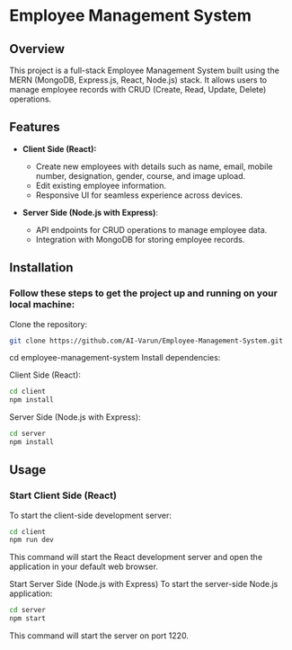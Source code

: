# **Employee Management System**

## **Overview**
This project is a full-stack Employee Management System built using the MERN (MongoDB, Express.js, React, Node.js) stack. It allows users to manage employee records with CRUD (Create, Read, Update, Delete) operations.

## **Features**
- **Client Side (React):**
  - Create new employees with details such as name, email, mobile number, designation, gender, course, and image upload.
  - Edit existing employee information.
  - Responsive UI for seamless experience across devices.
- **Server Side (Node.js with Express)**:

  - API endpoints for CRUD operations to manage employee data.
  - Integration with MongoDB for storing employee records.
## **Installation**
### Follow these steps to get the project up and running on your local machine:

Clone the repository:

```bash
git clone https://github.com/AI-Varun/Employee-Management-System.git
```
cd employee-management-system
Install dependencies:

Client Side (React):

```bash
cd client
npm install
```

Server Side (Node.js with Express):

```bash
cd server
npm install
```
## **Usage**
### Start Client Side (React)
To start the client-side development server:

```bash
cd client
npm run dev
```
This command will start the React development server and open the application in your default web browser.

Start Server Side (Node.js with Express)
To start the server-side Node.js application:

```bash
cd server
npm start
```
This command will start the server on port 1220.